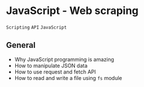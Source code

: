 # JavaScript - Web scraping

`Scripting`
`API`
`JavaScript`

## General
* Why JavaScript programming is amazing
* How to manipulate JSON data
* How to use request and fetch API
* How to read and write a file using `fs` module
